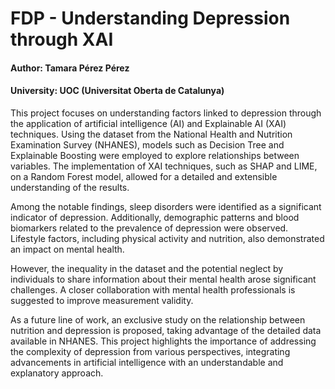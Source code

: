 # FDP - Understanding Depression through XAI
#### Author: Tamara Pérez Pérez
#### University: UOC (Universitat Oberta de Catalunya)



This project focuses on understanding factors linked to depression through the 
application of artificial intelligence (AI) and Explainable AI (XAI) techniques. 
Using the dataset from the National Health and Nutrition Examination Survey 
(NHANES), models such as Decision Tree and Explainable Boosting were 
employed to explore relationships between variables. The implementation of XAI 
techniques, such as SHAP and LIME, on a Random Forest model, allowed for a 
detailed and extensible understanding of the results.

Among the notable findings, sleep disorders were identified as a significant 
indicator of depression. Additionally, demographic patterns and blood biomarkers 
related to the prevalence of depression were observed. Lifestyle factors, 
including physical activity and nutrition, also demonstrated an impact on mental 
health.

However, the inequality in the dataset and the potential neglect by individuals to 
share information about their mental health arose significant challenges. A closer 
collaboration with mental health professionals is suggested to improve 
measurement validity. 

As a future line of work, an exclusive study on the relationship between nutrition 
and depression is proposed, taking advantage of the detailed data available in 
NHANES. This project highlights the importance of addressing the complexity of 
depression from various perspectives, integrating advancements in artificial 
intelligence with an understandable and explanatory approach.
